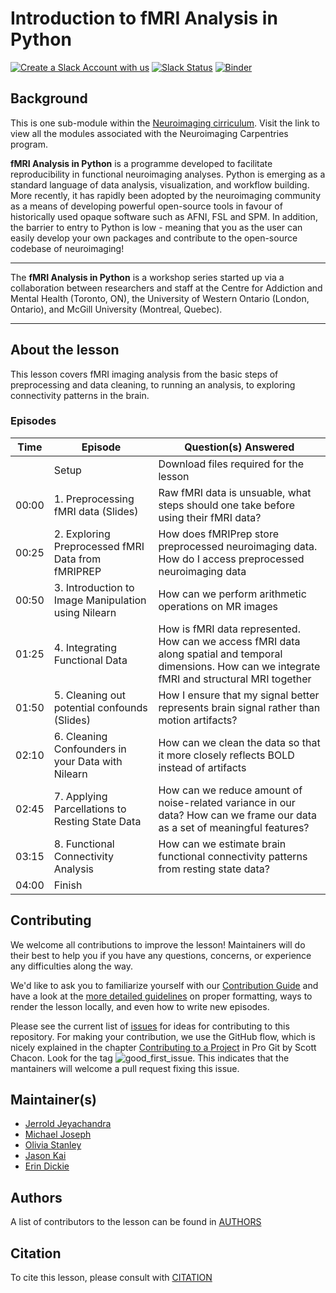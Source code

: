 # Introduction to fMRI Analysis in Python

[![Create a Slack Account with us](https://img.shields.io/badge/Create_Slack_Account-The_Carpentries-071159.svg)](https://swc-slack-invite.herokuapp.com/)
[![Slack Status](https://img.shields.io/badge/Slack_Channel-neuroimaging-E01563.svg)](https://swcarpentry.slack.com/messages/CCJBHKCHZ)
[![Binder](https://mybinder.org/badge_logo.svg)](https://mybinder.org/v2/gh/carpentries-incubator/SDC-BIDS-fMRI/gh-pages)

## Background

This is one sub-module within the [Neuroimaging cirriculum][neuro_cirriculum]. Visit the link to view all the modules associated with the Neuroimaging Carpentries program.

**fMRI Analysis in Python** is a programme developed to facilitate reproducibility in functional neuroimaging analyses. Python is emerging as a standard language of data analysis, visualization, and workflow building. More recently, it has rapidly been adopted by the neuroimaging community as a means of developing powerful open-source tools in favour of historically used opaque software such as AFNI, FSL and SPM. In addition, the barrier to entry to Python is low - meaning that you as the user can easily develop your own packages and contribute to the open-source codebase of neuroimaging!


***

The **fMRI Analysis in Python** is a workshop series started up via a collaboration between researchers and staff at the Centre for Addiction and Mental Health (Toronto, ON), the University of Western Ontario (London, Ontario), and McGill University (Montreal, Quebec).

***

## About the lesson

This lesson covers fMRI imaging analysis from the basic steps of preprocessing and data cleaning, to running an analysis, to exploring connectivity patterns in the brain.

### Episodes

| Time | Episode | Question(s) Answered |
| ---  | ---     | ---                  |
||Setup|Download files required for the lesson|
| 00:00 | 1. Preprocessing fMRI data (Slides) | Raw fMRI data is unsuable, what steps should one take before using their fMRI data? |
| 00:25 | 2. Exploring Preprocessed fMRI Data from fMRIPREP | How does fMRIPrep store preprocessed neuroimaging data. How do I access preprocessed neuroimaging data  |
| 00:50 | 3. Introduction to Image Manipulation using Nilearn | How can we perform arithmetic operations on MR images |
| 01:25 | 4. Integrating Functional Data  | How is fMRI data represented. How can we access fMRI data along spatial and temporal dimensions. How can we integrate fMRI and structural MRI together |
| 01:50 | 5. Cleaning out potential confounds (Slides) | How I ensure that my signal better represents brain signal rather than motion artifacts?  |
| 02:10 | 6. Cleaning Confounders in your Data with Nilearn | How can we clean the data so that it more closely reflects BOLD instead of artifacts  |
| 02:45 | 7. Applying Parcellations to Resting State Data | How can we reduce amount of noise-related variance in our data? How can we frame our data as a set of meaningful features?  |
| 03:15 | 8. Functional Connectivity Analysis | How can we estimate brain functional connectivity patterns from resting state data? |
| 04:00 | Finish | |
 

## Contributing

We welcome all contributions to improve the lesson! Maintainers will do their best to help you if you have any
questions, concerns, or experience any difficulties along the way.

We'd like to ask you to familiarize yourself with our [Contribution Guide](CONTRIBUTING.md) and have a look at
the [more detailed guidelines][lesson-example] on proper formatting, ways to render the lesson locally, and even
how to write new episodes.

Please see the current list of [issues](https://github.com/carpentries-incubator/SDC-BIDS-fMRI/issues) for ideas for contributing to this
repository. For making your contribution, we use the GitHub flow, which is
nicely explained in the chapter [Contributing to a Project](http://git-scm.com/book/en/v2/GitHub-Contributing-to-a-Project) in Pro Git
by Scott Chacon.
Look for the tag ![good_first_issue](https://img.shields.io/badge/-good%20first%20issue-gold.svg). This indicates that the mantainers will welcome a pull request fixing this issue.


## Maintainer(s)

* [Jerrold Jeyachandra][jerrold_jeyachandra]
* [Michael Joseph][michael_joseph]
* [Olivia Stanley][olivia_stanley]
* [Jason Kai][jason_kai]
* [Erin Dickie][erin_dickie]

## Authors

A list of contributors to the lesson can be found in [AUTHORS](AUTHORS)

## Citation

To cite this lesson, please consult with [CITATION](CITATION)

[lesson-example]: https://carpentries.github.io/lesson-example
[jerrold_jeyachandra]: https://github.com/jerdra
[olivia_stanley]: https://github.com/ostanley
[michael_joseph]: https://github.com/josephmje
[jason_kai]: https://github.com/kaitj
[erin_dickie]: https://github.com/edickie
[neuro_cirriculum]: https://carpentries.org/community-lessons/#neuroimaging
